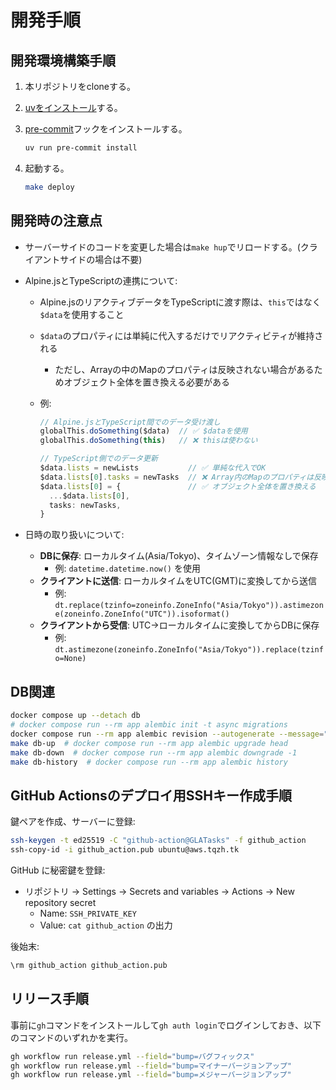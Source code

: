 # 開発手順

## 開発環境構築手順

1. 本リポジトリをcloneする。
2. [uvをインストール](https://docs.astral.sh/uv/getting-started/installation/)する。
3. [pre-commit](https://pre-commit.com/)フックをインストールする。

    ```bash
    uv run pre-commit install
    ```

4. 起動する。

    ```bash
    make deploy
    ```

## 開発時の注意点

- サーバーサイドのコードを変更した場合は`make hup`でリロードする。(クライアントサイドの場合は不要)
- Alpine.jsとTypeScriptの連携について:
  - Alpine.jsのリアクティブデータをTypeScriptに渡す際は、`this`ではなく`$data`を使用すること
  - `$data`のプロパティには単純に代入するだけでリアクティビティが維持される
    - ただし、Arrayの中のMapのプロパティは反映されない場合があるためオブジェクト全体を置き換える必要がある
  - 例:

    ```typescript
    // Alpine.jsとTypeScript間でのデータ受け渡し
    globalThis.doSomething($data)  // ✅ $dataを使用
    globalThis.doSomething(this)   // ❌ thisは使わない

    // TypeScript側でのデータ更新
    $data.lists = newLists           // ✅ 単純な代入でOK
    $data.lists[0].tasks = newTasks  // ❌ Array内のMapのプロパティは反映されない
    $data.lists[0] = {               // ✅ オブジェクト全体を置き換える
      ...$data.lists[0],
      tasks: newTasks,
    }
    ```

- 日時の取り扱いについて:
  - **DBに保存**: ローカルタイム(Asia/Tokyo)、タイムゾーン情報なしで保存
    - 例: `datetime.datetime.now()` を使用
  - **クライアントに送信**: ローカルタイムをUTC(GMT)に変換してから送信
    - 例: `dt.replace(tzinfo=zoneinfo.ZoneInfo("Asia/Tokyo")).astimezone(zoneinfo.ZoneInfo("UTC")).isoformat()`
  - **クライアントから受信**: UTC→ローカルタイムに変換してからDBに保存
    - 例: `dt.astimezone(zoneinfo.ZoneInfo("Asia/Tokyo")).replace(tzinfo=None)`

## DB関連

```bash
docker compose up --detach db
# docker compose run --rm app alembic init -t async migrations
docker compose run --rm app alembic revision --autogenerate --message=""
make db-up  # docker compose run --rm app alembic upgrade head
make db-down  # docker compose run --rm app alembic downgrade -1
make db-history  # docker compose run --rm app alembic history
```

## GitHub Actionsのデプロイ用SSHキー作成手順

鍵ペアを作成、サーバーに登録:

```bash
ssh-keygen -t ed25519 -C "github-action@GLATasks" -f github_action
ssh-copy-id -i github_action.pub ubuntu@aws.tqzh.tk
```

GitHub に秘密鍵を登録:

- リポジトリ → Settings → Secrets and variables → Actions → New repository secret
  - Name: `SSH_PRIVATE_KEY`
  - Value: `cat github_action` の出力

後始末:

```bash
\rm github_action github_action.pub
```

## リリース手順

事前に`gh`コマンドをインストールして`gh auth login`でログインしておき、以下のコマンドのいずれかを実行。

```bash
gh workflow run release.yml --field="bump=バグフィックス"
gh workflow run release.yml --field="bump=マイナーバージョンアップ"
gh workflow run release.yml --field="bump=メジャーバージョンアップ"
```
